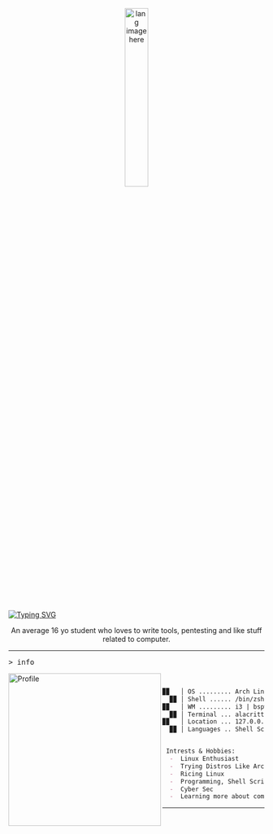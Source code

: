 <p align="center"><img width="30%" src="https://github.com/alansmathew/alansmathew/raw/master/lang.gif" alt="lang image here" /></p>

[![Typing SVG](https://readme-typing-svg.demolab.com/?font=Iosevka&color=1ba2cf&vCenter=true&width=210&height=35&lines=Hey,+It's+Raina)](https://git.io/typing-svg)
<p align="center">An average 16 yo student who loves to write tools, pentesting and like stuff related to computer.</p>

---

<kbd>> info</kbd>

<img align="left" src="https://avatars.githubusercontent.com/u/131177110?v=4" alt="Profile" height="300" width="300">


```markdown

  
▉▉   │ OS ......... Arch Linux x86_64
  ▉▉ │ Shell ...... /bin/zsh
▉▉   │ WM ......... i3 | bspwm | awesome | qtile
  ▉▉ │ Terminal ... alacritty
▉▉   │ Location ... 127.0.0.1
  ▉▉ │ Languages .. Shell Scripting | Golang | Python


 Intrests & Hobbies:
  -  Linux Enthusiast
  -  Trying Distros Like ArchLinux, VoidLinux, Gentoo, etc.
  -  Ricing Linux
  -  Programming, Shell Scripting
  -  Cyber Sec
  -  Learning more about computer is very enjoyable for me 
```
---
